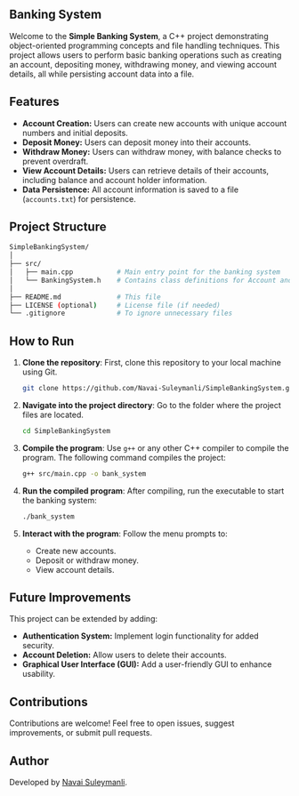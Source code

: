 ## Banking System

Welcome to the **Simple Banking System**, a C++ project demonstrating object-oriented programming concepts and file handling techniques. This project allows users to perform basic banking operations such as creating an account, depositing money, withdrawing money, and viewing account details, all while persisting account data into a file.

## Features
- **Account Creation:** Users can create new accounts with unique account numbers and initial deposits.
- **Deposit Money:** Users can deposit money into their accounts.
- **Withdraw Money:** Users can withdraw money, with balance checks to prevent overdraft.
- **View Account Details:** Users can retrieve details of their accounts, including balance and account holder information.
- **Data Persistence:** All account information is saved to a file (`accounts.txt`) for persistence.

## Project Structure
```bash
SimpleBankingSystem/
│
├── src/
│   ├── main.cpp           # Main entry point for the banking system
│   └── BankingSystem.h    # Contains class definitions for Account and BankingSystem
│
├── README.md              # This file
├── LICENSE (optional)     # License file (if needed)
└── .gitignore             # To ignore unnecessary files
```

## How to Run

1. **Clone the repository**:
   First, clone this repository to your local machine using Git.
   ```bash
   git clone https://github.com/Navai-Suleymanli/SimpleBankingSystem.git
   ```

2. **Navigate into the project directory**:
   Go to the folder where the project files are located.
   ```bash
   cd SimpleBankingSystem
   ```

3. **Compile the program**:
   Use `g++` or any other C++ compiler to compile the program. The following command compiles the project:
   ```bash
   g++ src/main.cpp -o bank_system
   ```

4. **Run the compiled program**:
   After compiling, run the executable to start the banking system:
   ```bash
   ./bank_system
   ```

5. **Interact with the program**:
   Follow the menu prompts to:
   - Create new accounts.
   - Deposit or withdraw money.
   - View account details.

## Future Improvements
This project can be extended by adding:
- **Authentication System:** Implement login functionality for added security.
- **Account Deletion:** Allow users to delete their accounts.
- **Graphical User Interface (GUI):** Add a user-friendly GUI to enhance usability.

## Contributions
Contributions are welcome! Feel free to open issues, suggest improvements, or submit pull requests.


## Author
Developed by [Navai Suleymanli](https://github.com/Navai-Suleymanli).
